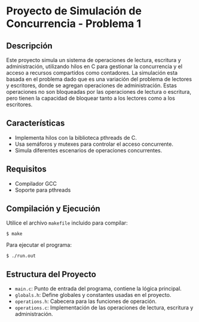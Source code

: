 # Proyecto de Simulación de Concurrencia - Problema 1

## Descripción

Este proyecto simula un sistema de operaciones de lectura, escritura y administración, utilizando hilos en C para gestionar la concurrencia y el acceso a recursos compartidos como contadores. La simulación esta basada en el problema dado que es una variación del problema de lectores y escritores, donde se agregan operaciones de administración. Estas operaciones no son bloqueadas por las operaciones de lectura o escritura, pero tienen la capacidad de bloquear tanto a los lectores como a los escritores.

## Características

- Implementa hilos con la biblioteca pthreads de C.
- Usa semáforos y mutexes para controlar el acceso concurrente.
- Simula diferentes escenarios de operaciones concurrentes.

## Requisitos

- Compilador GCC
- Soporte para pthreads

## Compilación y Ejecución

Utilice el archivo `makefile` incluido para compilar:

```
$ make
```

Para ejecutar el programa:

```
$ ./run.out
```

## Estructura del Proyecto

- `main.c`: Punto de entrada del programa, contiene la lógica principal.
- `globals.h`: Define globales y constantes usadas en el proyecto.
- `operations.h`: Cabecera para las funciones de operación.
- `operations.c`: Implementación de las operaciones de lectura, escritura y administración.
